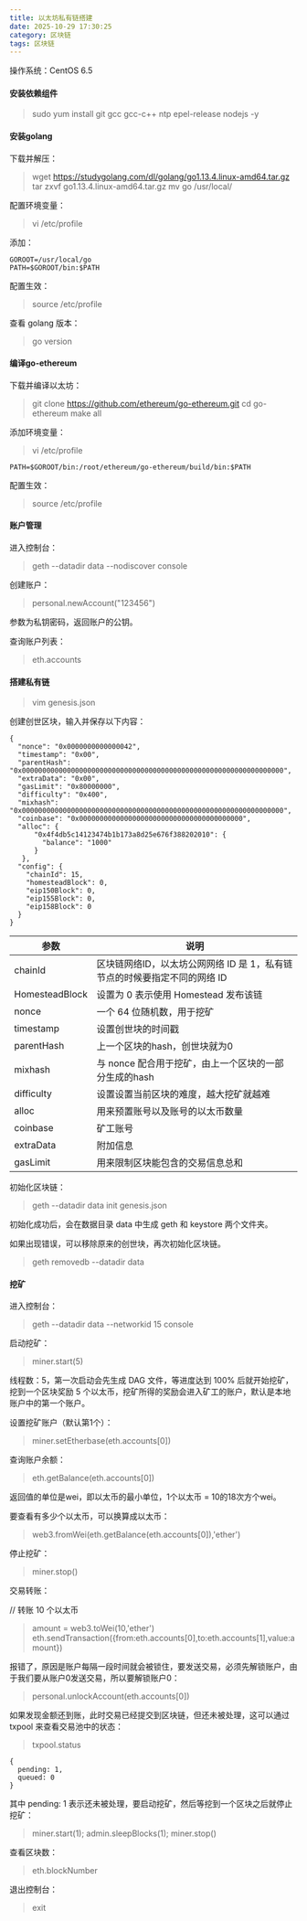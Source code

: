 ```yaml
---
title: 以太坊私有链搭建
date: 2025-10-29 17:30:25
category: 区块链
tags: 区块链
---
```


操作系统：CentOS 6.5

#### 安装依赖组件

> sudo yum install git gcc gcc-c++ ntp epel-release nodejs -y

#### 安装golang

下载并解压：

> wget https://studygolang.com/dl/golang/go1.13.4.linux-amd64.tar.gz
> tar zxvf go1.13.4.linux-amd64.tar.gz
> mv go /usr/local/

配置环境变量：

> vi /etc/profile

添加：

```
GOROOT=/usr/local/go
PATH=$GOROOT/bin:$PATH
```

配置生效：

> source /etc/profile

查看 golang 版本：

> go version

#### 编译go-ethereum

下载并编译以太坊：

> git clone https://github.com/ethereum/go-ethereum.git
> cd go-ethereum
> make all

添加环境变量：

> vi /etc/profile

```
PATH=$GOROOT/bin:/root/ethereum/go-ethereum/build/bin:$PATH
```

配置生效：

> source /etc/profile

#### 账户管理

进入控制台：

> geth --datadir data --nodiscover console

创建账户：

> personal.newAccount("123456")

参数为私钥密码，返回账户的公钥。

查询账户列表：

> eth.accounts

#### 搭建私有链

> vim genesis.json

创建创世区块，输入并保存以下内容：

```
{
  "nonce": "0x0000000000000042",
  "timestamp": "0x00",
  "parentHash": "0x0000000000000000000000000000000000000000000000000000000000000000",
  "extraData": "0x00",
  "gasLimit": "0x80000000",
  "difficulty": "0x400",
  "mixhash": "0x0000000000000000000000000000000000000000000000000000000000000000",
  "coinbase": "0x0000000000000000000000000000000000000000",
  "alloc": {  
      "0x4f4db5c14123474b1b173a8d25e676f388202010": {  
        "balance": "1000"
      }  
   },
  "config": {
    "chainId": 15,
    "homesteadBlock": 0,
    "eip150Block": 0,
    "eip155Block": 0,
    "eip158Block": 0
  }
}
```

参数 | 说明
---|---
chainId	        |   区块链网络ID，以太坊公网网络 ID 是 1，私有链节点的时候要指定不同的网络 ID
HomesteadBlock  |   设置为 0 表示使用 Homestead 发布该链
nonce	        |   一个 64 位随机数，用于挖矿
timestamp	    |   设置创世块的时间戳
parentHash	    |   上一个区块的hash，创世块就为0
mixhash	        |   与 nonce 配合用于挖矿，由上一个区块的一部分生成的hash
difficulty	    |   设置设置当前区块的难度，越大挖矿就越难
alloc	        |   用来预置账号以及账号的以太币数量
coinbase	    |   矿工账号
extraData	    |   附加信息
gasLimit	    |   用来限制区块能包含的交易信息总和

初始化区块链：

> geth --datadir data  init genesis.json

初始化成功后，会在数据目录 data 中生成 geth 和 keystore 两个文件夹。

如果出现错误，可以移除原来的创世块，再次初始化区块链。

> geth removedb --datadir data

#### 挖矿

进入控制台：

> geth --datadir data --networkid 15 console

启动挖矿：

> miner.start(5)

线程数：5，第一次启动会先生成 DAG 文件，等进度达到 100% 后就开始挖矿，挖到一个区块奖励 5 个以太币，挖矿所得的奖励会进入矿工的账户，默认是本地账户中的第一个账户。

设置挖矿账户（默认第1个）：

> miner.setEtherbase(eth.accounts[0])

查询账户余额：

> eth.getBalance(eth.accounts[0])

返回值的单位是wei，即以太币的最小单位，1个以太币 = 10的18次方个wei。

要查看有多少个以太币，可以换算成以太币：

> web3.fromWei(eth.getBalance(eth.accounts[0]),'ether')

停止挖矿：

> miner.stop()

交易转账：

// 转账 10 个以太币
> amount = web3.toWei(10,'ether')
> eth.sendTransaction({from:eth.accounts[0],to:eth.accounts[1],value:amount})

报错了，原因是账户每隔一段时间就会被锁住，要发送交易，必须先解锁账户，由于我们要从账户0发送交易，所以要解锁账户0：

> personal.unlockAccount(eth.accounts[0])

如果发现金额还到账，此时交易已经提交到区块链，但还未被处理，这可以通过 txpool 来查看交易池中的状态：

> txpool.status

```
{
  pending: 1,
  queued: 0
}
```

其中 pending: 1 表示还未被处理，要启动挖矿，然后等挖到一个区块之后就停止挖矿：

> miner.start(1);
> admin.sleepBlocks(1);
> miner.stop()

查看区块数：

> eth.blockNumber

退出控制台：

> exit

